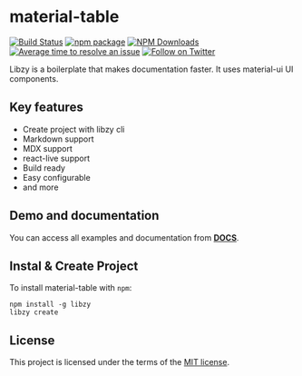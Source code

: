 # material-table

[![Build Status](https://travis-ci.org/mbrn/libzy-lib.svg?branch=master)](https://travis-ci.org/mbrn/libzy-lib)
[![npm package](https://img.shields.io/npm/v/libzy-lib/latest.svg)](https://www.npmjs.com/package/libzy-lib)
[![NPM Downloads](https://img.shields.io/npm/dt/libzy-lib.svg?style=flat)](https://npmcharts.com/compare/libzy-lib?minimal=true)
[![Average time to resolve an issue](http://isitmaintained.com/badge/resolution/mbrn/libzy-lib.svg)](http://isitmaintained.com/project/mbrn/libzy-lib "Average time to resolve an issue")
[![Follow on Twitter](https://img.shields.io/twitter/follow/baranmehmet.svg?label=follow+baranmehmet)](https://twitter.com/baranmehmet)

Libzy is a boilerplate that makes documentation faster. It uses material-ui UI components.

## Key features

* Create project with libzy cli
* Markdown support
* MDX support
* react-live support
* Build ready
* Easy configurable
* and more

## Demo and documentation
You can access all examples and documentation from [__DOCS__](https://mbrn.github.io/libzy).

## Instal & Create Project

To install material-table with `npm`:

    npm install -g libzy
    libzy create

## License

This project is licensed under the terms of the [MIT license](/LICENSE).